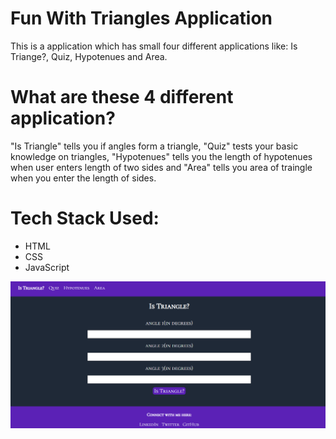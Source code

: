 <h1>Fun With Triangles Application</h1>
This is a application which has small four different applications like: Is Triange?, Quiz, Hypotenues and Area.

<h1>What are these 4 different application?</h1>
"Is Triangle" tells you if angles form a triangle, "Quiz" tests your basic knowledge on triangles, "Hypotenues" tells you the length of hypotenues when user enters length of two sides and "Area" tells you area of traingle when you enter the length of sides.

<h1>Tech Stack Used:</h1>
<ul>
    <li>HTML</li>
    <li>CSS</li>
    <li>JavaScript</li>
</ul>

<img src="/images/FunWithTriangles.PNG">